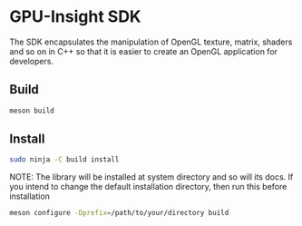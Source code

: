 # GPU-Insight SDK
The SDK encapsulates the manipulation of OpenGL texture, matrix, shaders and so on
in C++ so that it is easier to create an OpenGL application for developers.

## Build
```bash
meson build
```

## Install
```bash
sudo ninja -C build install
```

NOTE: The library will be installed at system directory and so will its docs. If you intend to change the
default installation directory, then run this before installation

```bash
meson configure -Dprefix=/path/to/your/directory build
```
